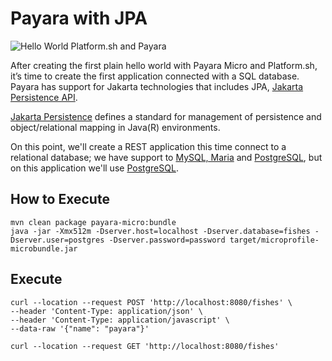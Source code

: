 
# Payara with JPA

![Hello World Platform.sh and Payara](https://pbs.twimg.com/media/ES1yxFiWoAQnjIg?format=jpg&name=small)

After creating the first plain hello world with Payara Micro and Platform.sh, it’s time to create the first application connected with a SQL database. Payara has support for Jakarta technologies that includes JPA, [Jakarta Persistence API](https://projects.eclipse.org/projects/ee4j.jpa).

[Jakarta Persistence](https://jakarta.ee/specifications/persistence/) defines a standard for management of persistence and object/relational mapping in Java(R) environments.

On this point, we'll create a REST application this time connect to a relational database; we have support to [MySQL, Maria](https://docs.platform.sh/configuration/services/mysql.html) and [PostgreSQL](https://docs.platform.sh/configuration/services/postgresql.html), but on this application we'll use [PostgreSQL](https://docs.platform.sh/configuration/services/postgresql.html).


## How to Execute

```shell
mvn clean package payara-micro:bundle
java -jar -Xmx512m -Dserver.host=localhost -Dserver.database=fishes -Dserver.user=postgres -Dserver.password=password target/microprofile-microbundle.jar 
```

## Execute

```shell 
curl --location --request POST 'http://localhost:8080/fishes' \
--header 'Content-Type: application/json' \
--header 'Content-Type: application/javascript' \
--data-raw '{"name": "payara"}'
```

```shell
curl --location --request GET 'http://localhost:8080/fishes'
```
